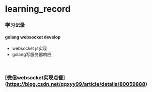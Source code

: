 # learning_record
### 学习记录


#### golang websocket develop
- websocket js实现
- golang写服务器响应
<br>

### [微信websocket实现点餐] (https://blog.csdn.net/qqxyy99/article/details/80059888)
